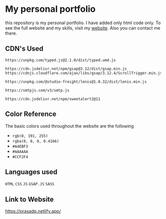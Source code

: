 
# My personal portfolio

this repository is my personal portfolio. I have added only html code only. To see the full website and my skills, visit my [website](https://prasadp.netlify.app/). Also you can contact me there.

## CDN's Used

```
https://unpkg.com/typed.js@2.1.0/dist/typed.umd.js
```
```
https://cdn.jsdelivr.net/npm/gsap@3.12/dist/gsap.min.js
https://cdnjs.cloudflare.com/ajax/libs/gsap/3.12.4/ScrollTrigger.min.js
```

```
https://unpkg.com/@studio-freight/lenis@1.0.32/dist/lenis.min.js
```

```
https://smtpjs.com/v3/smtp.js
```
```
https://cdn.jsdelivr.net/npm/sweetalert2@11
```
## Color Reference

The basic colors used throughout the website are the following 

+ `rgb(0, 191, 255)`
+ `rgba(0, 0, 0, 0.4166)`
+ `#A4EBF3`
+ `#AAAAAA`
+ `#CCF2F4`




## Languages used 

`HTML` `CSS` `JS` `GSAP.JS` `SASS`

## Link to Website 

https://prasadp.netlify.app/

